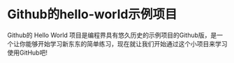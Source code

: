 # Github的hello-world示例项目
Github的 Hello World 项目是编程界具有悠久历史的示例项目的Github版，是一个让你能够开始学习新东东的简单练习，现在就让我们开始通过这个小项目来学习使用GitHub吧!
